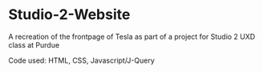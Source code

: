 # Studio-2-Website
A recreation of the frontpage of Tesla as part of a project for Studio 2 UXD class at Purdue

Code used: HTML, CSS, Javascript/J-Query
